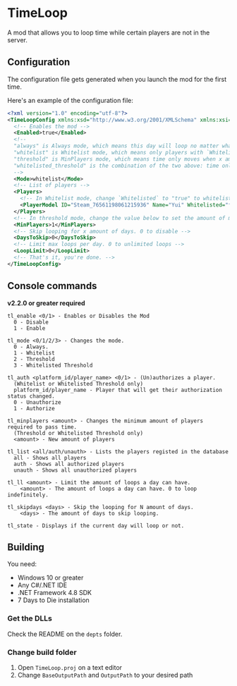 # TimeLoop
A mod that allows you to loop time while certain players are not in the server.

## Configuration
The configuration file gets generated when you launch the mod for the first time.

Here's an example of the configuration file:
```xml
<?xml version="1.0" encoding="utf-8"?>
<TimeLoopConfig xmlns:xsd="http://www.w3.org/2001/XMLSchema" xmlns:xsi="http://www.w3.org/2001/XMLSchema-instance">
  <!-- Enables the mod -->
  <Enabled>true</Enabled>
  <!--
  "always" is Always mode, which means this day will loop no matter what.
  "whitelist" is Whitelist mode, which means only players with `Whitelisted="true"` will move time
  "threshold" is MinPlayers mode, which means time only moves when x amount of players are online
  "whitelisted_threshold" is the combination of the two above: time only moves when x amount of whitelisted players are online
  -->
  <Mode>whitelist</Mode>
  <!-- List of players -->
  <Players>
    <!-- In Whitelist mode, change `Whitelisted` to "true" to whitelist a player -->
    <PlayerModel ID="Steam_76561198061215936" Name="Yui" Whitelisted="false" />
  </Players>
  <!-- In threshold mode, change the value below to set the amount of minimum players -->
  <MinPlayers>1</MinPlayers>
  <!-- Skip looping for x amount of days. 0 to disable -->
  <DaysToSkip>0</DaysToSkip>
  <!-- Limit max loops per day. 0 to unlimited loops -->
  <LoopLimit>0</LoopLimit>
  <!-- That's it, you're done. -->
</TimeLoopConfig>
```

## Console commands
**v2.2.0 or greater required**
```
tl_enable <0/1> - Enables or Disables the Mod
  0 - Disable
  1 - Enable

tl_mode <0/1/2/3> - Changes the mode.
  0 - Always.
  1 - Whitelist
  2 - Threshold
  3 - Whitelisted Threshold

tl_auth <platform_id/player_name> <0/1> - (Un)authorizes a player.
  (Whitelist or Whitelisted Threshold only)
  platform_id/player_name - Player that will get their authorization status changed.
  0 - Unauthorize
  1 - Authorize

tl_minplayers <amount> - Changes the minimum amount of players required to pass time.
  (Threshold or Whitelisted Threshold only)
  <amount> - New amount of players
 
tl_list <all/auth/unauth> - Lists the players registed in the database
  all - Shows all players
  auth - Shows all authorized players
  unauth - Shows all unauthorized players

tl_ll <amount> - Limit the amount of loops a day can have.
    <amount> - The amount of loops a day can have. 0 to loop indefinitely.

tl_skipdays <days> - Skip the looping for N amount of days.
    <days> - The amount of days to skip looping.

tl_state - Displays if the current day will loop or not.
```

## Building
You need:
- Windows 10 or greater
- Any C#/.NET IDE
- .NET Framework 4.8 SDK
- 7 Days to Die installation

### Get the DLLs
Check the README on the `depts` folder.

### Change build folder
1. Open `TimeLoop.proj` on a text editor
2. Change `BaseOutputPath` and `OutputPath` to your desired path
